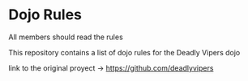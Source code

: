 Dojo Rules
==========

All members should read the rules

This repository contains a list of dojo rules for the Deadly Vipers dojo

link to the original proyect -> https://github.com/deadlyvipers
